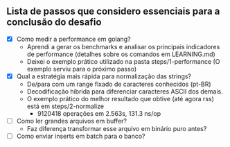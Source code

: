 ## Lista de passos que considero essenciais para a conclusão do desafio

- [x] Como medir a performance em golang? 
    - Aprendi a gerar os benchmarks e analisar os principais indicadores de performance (detalhes sobre os comandos em LEARNING.md)
    - Deixei o exemplo prático utilizado na pasta steps/1-performance (O exemplo serviu para o próximo passo)
- [x] Qual a estratégia mais rápida para normalização das strings?
    - De/para com um range fixado de caracteres conhecidos (pt-BR)
    - Decodificação híbrida para diferenciar caracteres ASCII dos demais.
    - O exemplo prático do melhor resultado que obtive (até agora rss) está em steps/2-normalize
        - 9120418 operações em 2.563s, 131.3 ns/op
- [ ] Como ler grandes arquivos em buffer?
    - Faz diferença transformar esse arquivo em binário puro antes?
- [ ] Como enviar inserts em batch para o banco?